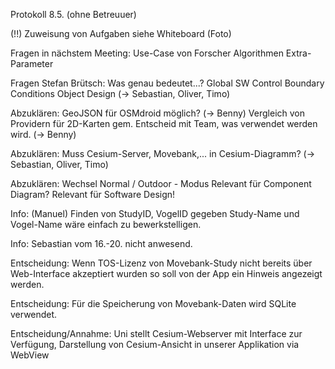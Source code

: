 Protokoll 8.5. (ohne Betreuuer)

(!!) Zuweisung von Aufgaben siehe Whiteboard (Foto)

Fragen in nächstem Meeting:
	Use-Case von Forscher
	Algorithmen
	Extra-Parameter

Fragen Stefan Brütsch:
	Was genau bedeutet...?
		Global SW Control
		Boundary Conditions
		Object Design
	(-> Sebastian, Oliver, Timo)

Abzuklären:
	GeoJSON für OSMdroid möglich? (-> Benny)
	Vergleich von Providern für 2D-Karten
		gem. Entscheid mit Team, was verwendet werden wird.
		(-> Benny)

Abzuklären:
	Muss Cesium-Server, Movebank,... in Cesium-Diagramm?
	(-> Sebastian, Oliver, Timo)

Abzuklären:
	Wechsel Normal / Outdoor - Modus
		Relevant für Component Diagram?
		Relevant für Software Design!

Info: (Manuel) Finden von StudyID, VogelID gegeben Study-Name und Vogel-Name
	wäre einfach zu bewerkstelligen.

Info: Sebastian vom 16.-20. nicht anwesend.

Entscheidung: Wenn TOS-Lizenz von Movebank-Study nicht bereits über
	Web-Interface akzeptiert wurden so soll von der App ein Hinweis angezeigt werden.

Entscheidung: Für die Speicherung von Movebank-Daten wird SQLite verwendet.

Entscheidung/Annahme: Uni stellt Cesium-Webserver mit Interface zur Verfügung,
	Darstellung von Cesium-Ansicht in unserer Applikation via WebView

